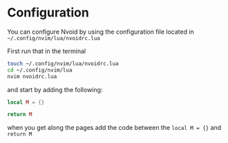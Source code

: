 # Configuration

You can configure Nvoid by using the configuration file located in `~/.config/nvim/lua/nvoidrc.lua`

First run that in the terminal  
```bash
touch ~/.config/nvim/lua/nvoidrc.lua
cd ~/.config/nvim/lua
nvim nvoidrc.lua
```
and start by adding the following: 
```lua
local M = {}

return M
```
when you get along the pages add the code between the `local M = {}` and `return M`
